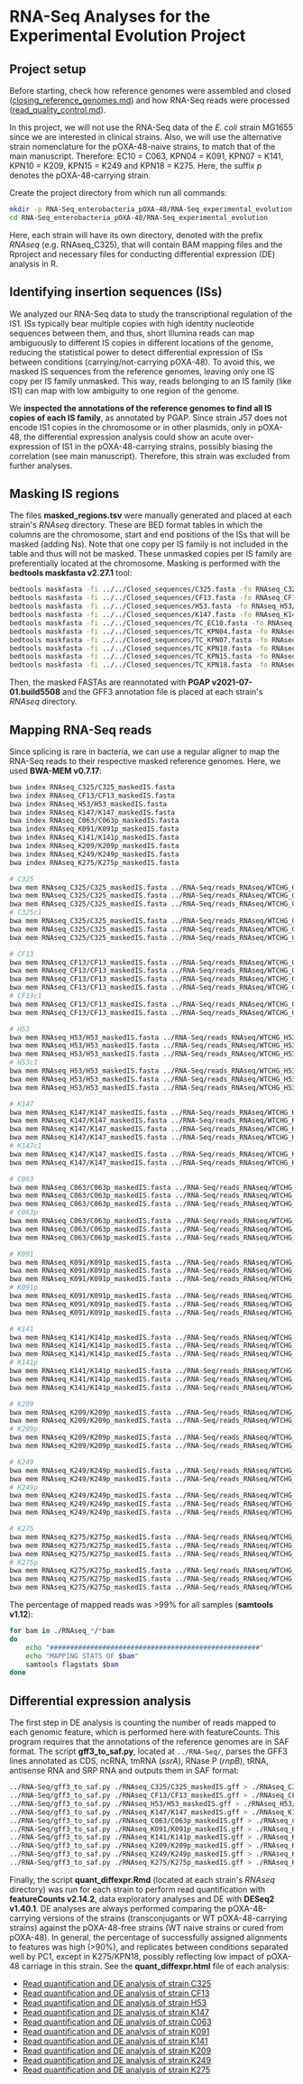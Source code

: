 # RNA-Seq Analyses for the Experimental Evolution Project

## Project setup

Before starting, check how reference genomes were assembled and closed ([closing_reference_genomes.md](Genome_assemblies/closing_reference_genomes.md)) and how RNA-Seq reads were processed ([read_quality_control.md](RNA-Seq/read_quality_control.md)).

In this project, we will not use the RNA-Seq data of the *E. coli* strain MG1655 since we are interested in clinical strains. Also, we will use the alternative strain nomenclature for the pOXA-48-naive strains, to match that of the main manuscript. Therefore: EC10 = C063, KPN04 = K091, KPN07 = K141, KPN10 = K209, KPN15 = K249 and KPN18 = K275. Here, the suffix *p* denotes the pOXA-48-carrying strain.

Create the project directory from which run all commands:

```sh
mkdir -p RNA-Seq_enterobacteria_pOXA-48/RNA-Seq_experimental_evolution
cd RNA-Seq_enterobacteria_pOXA-48/RNA-Seq_experimental_evolution
```

Here, each strain will have its own directory, denoted with the prefix *RNAseq* (e.g. RNAseq_C325), that will contain BAM mapping files and the Rproject and necessary files for conducting differential expression (DE) analysis in R.


## Identifying insertion sequences (ISs)

We analyzed our RNA-Seq data to study the transcriptional regulation of the IS1. ISs typically bear multiple copies with  high identity nucleotide sequences between them, and thus, short Illumina reads can map ambiguously to different IS copies in different locations of the genome, reducing the statistical power to detect differential expression of ISs between conditions (carrying/not-carrying pOXA-48). To avoid this, we masked IS sequences from the reference genomes, leaving only one IS copy per IS family unmasked. This way, reads belonging to an IS family (like IS1) can map with low ambiguity to one region of the genome.

We **inspected the annotations of the reference genomes to find all IS copies of each IS family**, as annotated by PGAP. Since strain J57 does not encode IS1 copies in the chromosome or in other plasmids, only in pOXA-48, the differential expression analysis could show an acute over-expression of IS1 in the pOXA-48-carrying strains, possibly biasing the correlation (see main manuscript). Therefore, this strain was excluded from further analyses.

## Masking IS regions

The files **masked_regions.tsv** were manually generated and placed at each strain's *RNAseq* directory. These are BED format tables in which the columns are the chromosome, start and end positions of the ISs that will be masked (adding Ns). Note that one copy per IS family is not included in the table and thus will not be masked. These unmasked copies per IS family are preferentially located at the chromosome. Masking is performed with the **bedtools maskfasta v2.27.1** tool:

```sh
bedtools maskfasta -fi ../../Closed_sequences/C325.fasta -fo RNAseq_C325/C325_maskedIS.fasta -bed RNAseq_C325/masked_regions.tsv
bedtools maskfasta -fi ../../Closed_sequences/CF13.fasta -fo RNAseq_CF13/CF13_maskedIS.fasta -bed RNAseq_CF13/masked_regions.tsv
bedtools maskfasta -fi ../../Closed_sequences/H53.fasta -fo RNAseq_H53/H53_maskedIS.fasta -bed RNAseq_H53/masked_regions.tsv
bedtools maskfasta -fi ../../Closed_sequences/K147.fasta -fo RNAseq_K147/K147_maskedIS.fasta -bed RNAseq_K147/masked_regions.tsv
bedtools maskfasta -fi ../../Closed_sequences/TC_EC10.fasta -fo RNAseq_C063/C063p_maskedIS.fasta -bed RNAseq_C063/masked_regions.tsv
bedtools maskfasta -fi ../../Closed_sequences/TC_KPN04.fasta -fo RNAseq_K091/K091p_maskedIS.fasta -bed RNAseq_K091/masked_regions.tsv
bedtools maskfasta -fi ../../Closed_sequences/TC_KPN07.fasta -fo RNAseq_K141/K141p_maskedIS.fasta -bed RNAseq_K141/masked_regions.tsv
bedtools maskfasta -fi ../../Closed_sequences/TC_KPN10.fasta -fo RNAseq_K209/K209p_maskedIS.fasta -bed RNAseq_K209/masked_regions.tsv
bedtools maskfasta -fi ../../Closed_sequences/TC_KPN15.fasta -fo RNAseq_K249/K249p_maskedIS.fasta -bed RNAseq_K249/masked_regions.tsv
bedtools maskfasta -fi ../../Closed_sequences/TC_KPN18.fasta -fo RNAseq_K275/K275p_maskedIS.fasta -bed RNAseq_K275/masked_regions.tsv
```

Then, the masked FASTAs are reannotated with **PGAP v2021-07-01.build5508** and the GFF3 annotation file is placed at each strain's *RNAseq* directory.


## Mapping RNA-Seq reads

Since splicing is rare in bacteria, we can use a regular aligner to map the RNA-Seq reads to their respective masked reference genomes. Here, we used **BWA-MEM v0.7.17**:

```sh
bwa index RNAseq_C325/C325_maskedIS.fasta
bwa index RNAseq_CF13/CF13_maskedIS.fasta
bwa index RNAseq_H53/H53_maskedIS.fasta
bwa index RNAseq_K147/K147_maskedIS.fasta
bwa index RNAseq_C063/C063p_maskedIS.fasta
bwa index RNAseq_K091/K091p_maskedIS.fasta
bwa index RNAseq_K141/K141p_maskedIS.fasta
bwa index RNAseq_K209/K209p_maskedIS.fasta
bwa index RNAseq_K249/K249p_maskedIS.fasta
bwa index RNAseq_K275/K275p_maskedIS.fasta

# C325
bwa mem RNAseq_C325/C325_maskedIS.fasta ../RNA-Seq/reads_RNAseq/WTCHG_C325.1_val_1.fq.gz ../RNA-Seq/reads_RNAseq/WTCHG_C325.1_val_2.fq.gz | samtools sort -o ./RNAseq_C325/C325.1.bam
bwa mem RNAseq_C325/C325_maskedIS.fasta ../RNA-Seq/reads_RNAseq/WTCHG_C325.2_val_1.fq.gz ../RNA-Seq/reads_RNAseq/WTCHG_C325.2_val_2.fq.gz | samtools sort -o ./RNAseq_C325/C325.2.bam
bwa mem RNAseq_C325/C325_maskedIS.fasta ../RNA-Seq/reads_RNAseq/WTCHG_C325.3_val_1.fq.gz ../RNA-Seq/reads_RNAseq/WTCHG_C325.3_val_2.fq.gz | samtools sort -o ./RNAseq_C325/C325.3.bam
# C325c1
bwa mem RNAseq_C325/C325_maskedIS.fasta ../RNA-Seq/reads_RNAseq/WTCHG_C325c1.1_val_1.fq.gz ../RNA-Seq/reads_RNAseq/WTCHG_C325c1.1_val_2.fq.gz | samtools sort -o ./RNAseq_C325/C325c1.1.bam
bwa mem RNAseq_C325/C325_maskedIS.fasta ../RNA-Seq/reads_RNAseq/WTCHG_C325c1.2_val_1.fq.gz ../RNA-Seq/reads_RNAseq/WTCHG_C325c1.2_val_2.fq.gz | samtools sort -o ./RNAseq_C325/C325c1.2.bam
bwa mem RNAseq_C325/C325_maskedIS.fasta ../RNA-Seq/reads_RNAseq/WTCHG_C325c1.3_val_1.fq.gz ../RNA-Seq/reads_RNAseq/WTCHG_C325c1.3_val_2.fq.gz | samtools sort -o ./RNAseq_C325/C325c1.3.bam

# CF13
bwa mem RNAseq_CF13/CF13_maskedIS.fasta ../RNA-Seq/reads_RNAseq/WTCHG_CF13.1_val_1.fq.gz ../RNA-Seq/reads_RNAseq/WTCHG_CF13.1_val_2.fq.gz | samtools sort -o ./RNAseq_CF13/CF13.1.bam
bwa mem RNAseq_CF13/CF13_maskedIS.fasta ../RNA-Seq/reads_RNAseq/WTCHG_CF13.2_val_1.fq.gz ../RNA-Seq/reads_RNAseq/WTCHG_CF13.2_val_2.fq.gz | samtools sort -o ./RNAseq_CF13/CF13.2.bam
bwa mem RNAseq_CF13/CF13_maskedIS.fasta ../RNA-Seq/reads_RNAseq/WTCHG_CF13.3_val_1.fq.gz ../RNA-Seq/reads_RNAseq/WTCHG_CF13.3_val_2.fq.gz | samtools sort -o ./RNAseq_CF13/CF13.3.bam
bwa mem RNAseq_CF13/CF13_maskedIS.fasta ../RNA-Seq/reads_RNAseq/WTCHG_CF13.4_val_1.fq.gz ../RNA-Seq/reads_RNAseq/WTCHG_CF13.4_val_2.fq.gz | samtools sort -o ./RNAseq_CF13/CF13.4.bam
# CF13c1
bwa mem RNAseq_CF13/CF13_maskedIS.fasta ../RNA-Seq/reads_RNAseq/WTCHG_CF13c1.1_val_1.fq.gz ../RNA-Seq/reads_RNAseq/WTCHG_CF13c1.1_val_2.fq.gz | samtools sort -o ./RNAseq_CF13/CF13c1.1.bam
bwa mem RNAseq_CF13/CF13_maskedIS.fasta ../RNA-Seq/reads_RNAseq/WTCHG_CF13c1.2_val_1.fq.gz ../RNA-Seq/reads_RNAseq/WTCHG_CF13c1.2_val_2.fq.gz | samtools sort -o ./RNAseq_CF13/CF13c1.2.bam

# H53
bwa mem RNAseq_H53/H53_maskedIS.fasta ../RNA-Seq/reads_RNAseq/WTCHG_H53.1_val_1.fq.gz ../RNA-Seq/reads_RNAseq/WTCHG_H53.1_val_2.fq.gz | samtools sort -o ./RNAseq_H53/H53.1.bam
bwa mem RNAseq_H53/H53_maskedIS.fasta ../RNA-Seq/reads_RNAseq/WTCHG_H53.2_val_1.fq.gz ../RNA-Seq/reads_RNAseq/WTCHG_H53.2_val_2.fq.gz | samtools sort -o ./RNAseq_H53/H53.2.bam
bwa mem RNAseq_H53/H53_maskedIS.fasta ../RNA-Seq/reads_RNAseq/WTCHG_H53.3_val_1.fq.gz ../RNA-Seq/reads_RNAseq/WTCHG_H53.3_val_2.fq.gz | samtools sort -o ./RNAseq_H53/H53.3.bam
# H53c1
bwa mem RNAseq_H53/H53_maskedIS.fasta ../RNA-Seq/reads_RNAseq/WTCHG_H53c1.1_val_1.fq.gz ../RNA-Seq/reads_RNAseq/WTCHG_H53c1.1_val_2.fq.gz | samtools sort -o ./RNAseq_H53/H53c1.1.bam
bwa mem RNAseq_H53/H53_maskedIS.fasta ../RNA-Seq/reads_RNAseq/WTCHG_H53c1.2_val_1.fq.gz ../RNA-Seq/reads_RNAseq/WTCHG_H53c1.2_val_2.fq.gz | samtools sort -o ./RNAseq_H53/H53c1.2.bam
bwa mem RNAseq_H53/H53_maskedIS.fasta ../RNA-Seq/reads_RNAseq/WTCHG_H53c1.3_val_1.fq.gz ../RNA-Seq/reads_RNAseq/WTCHG_H53c1.3_val_2.fq.gz | samtools sort -o ./RNAseq_H53/H53c1.3.bam

# K147
bwa mem RNAseq_K147/K147_maskedIS.fasta ../RNA-Seq/reads_RNAseq/WTCHG_K147.1_val_1.fq.gz ../RNA-Seq/reads_RNAseq/WTCHG_K147.1_val_2.fq.gz | samtools sort -o ./RNAseq_K147/K147.1.bam
bwa mem RNAseq_K147/K147_maskedIS.fasta ../RNA-Seq/reads_RNAseq/WTCHG_K147.2_val_1.fq.gz ../RNA-Seq/reads_RNAseq/WTCHG_K147.2_val_2.fq.gz | samtools sort -o ./RNAseq_K147/K147.2.bam
bwa mem RNAseq_K147/K147_maskedIS.fasta ../RNA-Seq/reads_RNAseq/WTCHG_K147.3_val_1.fq.gz ../RNA-Seq/reads_RNAseq/WTCHG_K147.3_val_2.fq.gz | samtools sort -o ./RNAseq_K147/K147.3.bam
bwa mem RNAseq_K147/K147_maskedIS.fasta ../RNA-Seq/reads_RNAseq/WTCHG_K147.4_val_1.fq.gz ../RNA-Seq/reads_RNAseq/WTCHG_K147.4_val_2.fq.gz | samtools sort -o ./RNAseq_K147/K147.4.bam
# K147c1
bwa mem RNAseq_K147/K147_maskedIS.fasta ../RNA-Seq/reads_RNAseq/WTCHG_K147c1.1_val_1.fq.gz ../RNA-Seq/reads_RNAseq/WTCHG_K147c1.1_val_2.fq.gz | samtools sort -o ./RNAseq_K147/K147c1.1.bam
bwa mem RNAseq_K147/K147_maskedIS.fasta ../RNA-Seq/reads_RNAseq/WTCHG_K147c1.2_val_1.fq.gz ../RNA-Seq/reads_RNAseq/WTCHG_K147c1.2_val_2.fq.gz | samtools sort -o ./RNAseq_K147/K147c1.2.bam

# C063
bwa mem RNAseq_C063/C063p_maskedIS.fasta ../RNA-Seq/reads_RNAseq/WTCHG_C063.1_val_1.fq.gz ../RNA-Seq/reads_RNAseq/WTCHG_C063.1_val_2.fq.gz | samtools sort -o ./RNAseq_C063/C063.1.bam
bwa mem RNAseq_C063/C063p_maskedIS.fasta ../RNA-Seq/reads_RNAseq/WTCHG_C063.2_val_1.fq.gz ../RNA-Seq/reads_RNAseq/WTCHG_C063.2_val_2.fq.gz | samtools sort -o ./RNAseq_C063/C063.2.bam
bwa mem RNAseq_C063/C063p_maskedIS.fasta ../RNA-Seq/reads_RNAseq/WTCHG_C063.3_val_1.fq.gz ../RNA-Seq/reads_RNAseq/WTCHG_C063.3_val_2.fq.gz | samtools sort -o ./RNAseq_C063/C063.3.bam
# C063p
bwa mem RNAseq_C063/C063p_maskedIS.fasta ../RNA-Seq/reads_RNAseq/WTCHG_C063p.1_val_1.fq.gz ../RNA-Seq/reads_RNAseq/WTCHG_C063p.1_val_2.fq.gz | samtools sort -o ./RNAseq_C063/C063p.1.bam
bwa mem RNAseq_C063/C063p_maskedIS.fasta ../RNA-Seq/reads_RNAseq/WTCHG_C063p.2_val_1.fq.gz ../RNA-Seq/reads_RNAseq/WTCHG_C063p.2_val_2.fq.gz | samtools sort -o ./RNAseq_C063/C063p.2.bam
bwa mem RNAseq_C063/C063p_maskedIS.fasta ../RNA-Seq/reads_RNAseq/WTCHG_C063p.3_val_1.fq.gz ../RNA-Seq/reads_RNAseq/WTCHG_C063p.3_val_2.fq.gz | samtools sort -o ./RNAseq_C063/C063p.3.bam

# K091
bwa mem RNAseq_K091/K091p_maskedIS.fasta ../RNA-Seq/reads_RNAseq/WTCHG_K091.1_val_1.fq.gz ../RNA-Seq/reads_RNAseq/WTCHG_K091.1_val_2.fq.gz | samtools sort -o ./RNAseq_K091/K091.1.bam
bwa mem RNAseq_K091/K091p_maskedIS.fasta ../RNA-Seq/reads_RNAseq/WTCHG_K091.2_val_1.fq.gz ../RNA-Seq/reads_RNAseq/WTCHG_K091.2_val_2.fq.gz | samtools sort -o ./RNAseq_K091/K091.2.bam
bwa mem RNAseq_K091/K091p_maskedIS.fasta ../RNA-Seq/reads_RNAseq/WTCHG_K091.3_val_1.fq.gz ../RNA-Seq/reads_RNAseq/WTCHG_K091.3_val_2.fq.gz | samtools sort -o ./RNAseq_K091/K091.3.bam
# K091p
bwa mem RNAseq_K091/K091p_maskedIS.fasta ../RNA-Seq/reads_RNAseq/WTCHG_K091p.1_val_1.fq.gz ../RNA-Seq/reads_RNAseq/WTCHG_K091p.1_val_2.fq.gz | samtools sort -o ./RNAseq_K091/K091p.1.bam
bwa mem RNAseq_K091/K091p_maskedIS.fasta ../RNA-Seq/reads_RNAseq/WTCHG_K091p.2_val_1.fq.gz ../RNA-Seq/reads_RNAseq/WTCHG_K091p.2_val_2.fq.gz | samtools sort -o ./RNAseq_K091/K091p.2.bam
bwa mem RNAseq_K091/K091p_maskedIS.fasta ../RNA-Seq/reads_RNAseq/WTCHG_K091p.3_val_1.fq.gz ../RNA-Seq/reads_RNAseq/WTCHG_K091p.3_val_2.fq.gz | samtools sort -o ./RNAseq_K091/K091p.3.bam

# K141
bwa mem RNAseq_K141/K141p_maskedIS.fasta ../RNA-Seq/reads_RNAseq/WTCHG_PF_KPN07.1_val_1.fq.gz ../RNA-Seq/reads_RNAseq/WTCHG_PF_KPN07.1_val_2.fq.gz | samtools sort -o ./RNAseq_K141/K141.1.bam
bwa mem RNAseq_K141/K141p_maskedIS.fasta ../RNA-Seq/reads_RNAseq/WTCHG_PF_KPN07.2_val_1.fq.gz ../RNA-Seq/reads_RNAseq/WTCHG_PF_KPN07.2_val_2.fq.gz | samtools sort -o ./RNAseq_K141/K141.2.bam
bwa mem RNAseq_K141/K141p_maskedIS.fasta ../RNA-Seq/reads_RNAseq/WTCHG_PF_KPN07.3_val_1.fq.gz ../RNA-Seq/reads_RNAseq/WTCHG_PF_KPN07.3_val_2.fq.gz | samtools sort -o ./RNAseq_K141/K141.3.bam
# K141p
bwa mem RNAseq_K141/K141p_maskedIS.fasta ../RNA-Seq/reads_RNAseq/WTCHG_TC_KPN07.1_val_1.fq.gz ../RNA-Seq/reads_RNAseq/WTCHG_TC_KPN07.1_val_2.fq.gz | samtools sort -o ./RNAseq_K141/K141p.1.bam
bwa mem RNAseq_K141/K141p_maskedIS.fasta ../RNA-Seq/reads_RNAseq/WTCHG_TC_KPN07.2_val_1.fq.gz ../RNA-Seq/reads_RNAseq/WTCHG_TC_KPN07.2_val_2.fq.gz | samtools sort -o ./RNAseq_K141/K141p.2.bam
bwa mem RNAseq_K141/K141p_maskedIS.fasta ../RNA-Seq/reads_RNAseq/WTCHG_TC_KPN07.3_val_1.fq.gz ../RNA-Seq/reads_RNAseq/WTCHG_TC_KPN07.3_val_2.fq.gz | samtools sort -o ./RNAseq_K141/K141p.3.bam

# K209
bwa mem RNAseq_K209/K209p_maskedIS.fasta ../RNA-Seq/reads_RNAseq/WTCHG_PF_KPN10.1_val_1.fq.gz ../RNA-Seq/reads_RNAseq/WTCHG_PF_KPN10.1_val_2.fq.gz | samtools sort -o ./RNAseq_K209/K209.1.bam
bwa mem RNAseq_K209/K209p_maskedIS.fasta ../RNA-Seq/reads_RNAseq/WTCHG_PF_KPN10.2_val_1.fq.gz ../RNA-Seq/reads_RNAseq/WTCHG_PF_KPN10.2_val_2.fq.gz | samtools sort -o ./RNAseq_K209/K209.2.bam
# K209p
bwa mem RNAseq_K209/K209p_maskedIS.fasta ../RNA-Seq/reads_RNAseq/WTCHG_TC_KPN10.1_val_1.fq.gz ../RNA-Seq/reads_RNAseq/WTCHG_TC_KPN10.1_val_2.fq.gz | samtools sort -o ./RNAseq_K209/K209p.1.bam
bwa mem RNAseq_K209/K209p_maskedIS.fasta ../RNA-Seq/reads_RNAseq/WTCHG_TC_KPN10.2_val_1.fq.gz ../RNA-Seq/reads_RNAseq/WTCHG_TC_KPN10.2_val_2.fq.gz | samtools sort -o ./RNAseq_K209/K209p.2.bam

# K249
bwa mem RNAseq_K249/K249p_maskedIS.fasta ../RNA-Seq/reads_RNAseq/WTCHG_PF_KPN15.1_val_1.fq.gz ../RNA-Seq/reads_RNAseq/WTCHG_PF_KPN15.1_val_2.fq.gz | samtools sort -o ./RNAseq_K249/K249.1.bam
bwa mem RNAseq_K249/K249p_maskedIS.fasta ../RNA-Seq/reads_RNAseq/WTCHG_PF_KPN15.2_val_1.fq.gz ../RNA-Seq/reads_RNAseq/WTCHG_PF_KPN15.2_val_2.fq.gz | samtools sort -o ./RNAseq_K249/K249.2.bam
# K249p
bwa mem RNAseq_K249/K249p_maskedIS.fasta ../RNA-Seq/reads_RNAseq/WTCHG_TC_KPN15.1_val_1.fq.gz ../RNA-Seq/reads_RNAseq/WTCHG_TC_KPN15.1_val_2.fq.gz | samtools sort -o ./RNAseq_K249/K249p.1.bam
bwa mem RNAseq_K249/K249p_maskedIS.fasta ../RNA-Seq/reads_RNAseq/WTCHG_TC_KPN15.2_val_1.fq.gz ../RNA-Seq/reads_RNAseq/WTCHG_TC_KPN15.2_val_2.fq.gz | samtools sort -o ./RNAseq_K249/K249p.2.bam
bwa mem RNAseq_K249/K249p_maskedIS.fasta ../RNA-Seq/reads_RNAseq/WTCHG_TC_KPN15.3_val_1.fq.gz ../RNA-Seq/reads_RNAseq/WTCHG_TC_KPN15.3_val_2.fq.gz | samtools sort -o ./RNAseq_K249/K249p.3.bam

# K275
bwa mem RNAseq_K275/K275p_maskedIS.fasta ../RNA-Seq/reads_RNAseq/WTCHG_PF_KPN18.1_val_1.fq.gz ../RNA-Seq/reads_RNAseq/WTCHG_PF_KPN18.1_val_2.fq.gz | samtools sort -o ./RNAseq_K275/K275.1.bam
bwa mem RNAseq_K275/K275p_maskedIS.fasta ../RNA-Seq/reads_RNAseq/WTCHG_PF_KPN18.2_val_1.fq.gz ../RNA-Seq/reads_RNAseq/WTCHG_PF_KPN18.2_val_2.fq.gz | samtools sort -o ./RNAseq_K275/K275.2.bam
bwa mem RNAseq_K275/K275p_maskedIS.fasta ../RNA-Seq/reads_RNAseq/WTCHG_PF_KPN18.3_val_1.fq.gz ../RNA-Seq/reads_RNAseq/WTCHG_PF_KPN18.3_val_2.fq.gz | samtools sort -o ./RNAseq_K275/K275.3.bam
# K275p
bwa mem RNAseq_K275/K275p_maskedIS.fasta ../RNA-Seq/reads_RNAseq/WTCHG_TC_KPN18.1_val_1.fq.gz ../RNA-Seq/reads_RNAseq/WTCHG_TC_KPN18.1_val_2.fq.gz | samtools sort -o ./RNAseq_K275/K275p.1.bam
bwa mem RNAseq_K275/K275p_maskedIS.fasta ../RNA-Seq/reads_RNAseq/WTCHG_TC_KPN18.2_val_1.fq.gz ../RNA-Seq/reads_RNAseq/WTCHG_TC_KPN18.2_val_2.fq.gz | samtools sort -o ./RNAseq_K275/K275p.2.bam
bwa mem RNAseq_K275/K275p_maskedIS.fasta ../RNA-Seq/reads_RNAseq/WTCHG_TC_KPN18.3_val_1.fq.gz ../RNA-Seq/reads_RNAseq/WTCHG_TC_KPN18.3_val_2.fq.gz | samtools sort -o ./RNAseq_K275/K275p.3.bam
```

The percentage of mapped reads was >99% for all samples (**samtools v1.12**):

```sh
for bam in ./RNAseq_*/*bam
do
	echo "####################################################"
	echo "MAPPING STATS OF $bam"
	samtools flagstats $bam
done
```


## Differential expression analysis

The first step in DE analysis is counting the number of reads mapped to each genomic feature, which is performed here with featureCounts. This program requires that the annotations of the reference genomes are in SAF format. The script **gff3_to_saf.py**, located at `../RNA-Seq/`, parses the GFF3 lines annotated as CDS, ncRNA, tmRNA (*ssrA*), RNase P (*rnpB*), tRNA, antisense RNA and SRP RNA and outputs them in SAF format:

```sh
../RNA-Seq/gff3_to_saf.py ./RNAseq_C325/C325_maskedIS.gff > ./RNAseq_C325/C325_maskedIS.saf
../RNA-Seq/gff3_to_saf.py ./RNAseq_CF13/CF13_maskedIS.gff > ./RNAseq_CF13/CF13_maskedIS.saf
../RNA-Seq/gff3_to_saf.py ./RNAseq_H53/H53_maskedIS.gff > ./RNAseq_H53/H53_maskedIS.saf
../RNA-Seq/gff3_to_saf.py ./RNAseq_K147/K147_maskedIS.gff > ./RNAseq_K147/K147_maskedIS.saf
../RNA-Seq/gff3_to_saf.py ./RNAseq_C063/C063p_maskedIS.gff > ./RNAseq_C063/C063p_maskedIS.saf
../RNA-Seq/gff3_to_saf.py ./RNAseq_K091/K091p_maskedIS.gff > ./RNAseq_K091/K091p_maskedIS.saf
../RNA-Seq/gff3_to_saf.py ./RNAseq_K141/K141p_maskedIS.gff > ./RNAseq_K141/K141p_maskedIS.saf
../RNA-Seq/gff3_to_saf.py ./RNAseq_K209/K209p_maskedIS.gff > ./RNAseq_K209/K209p_maskedIS.saf
../RNA-Seq/gff3_to_saf.py ./RNAseq_K249/K249p_maskedIS.gff > ./RNAseq_K249/K249p_maskedIS.saf
../RNA-Seq/gff3_to_saf.py ./RNAseq_K275/K275p_maskedIS.gff > ./RNAseq_K275/K275p_maskedIS.saf
```

Finally, the script **quant_diffexpr.Rmd** (located at each strain's *RNAseq* directory) was run for each strain  to perform read quantification with **featureCounts v2.14.2**, data exploratory analyses and DE with **DESeq2 v1.40.1**. DE analyses are always performed comparing the pOXA-48-carrying versions of the strains (transconjugants or WT pOXA-48-carrying strains) against the pOXA-48-free strains (WT naive strains or cured from pOXA-48). In general, the percentage of successfully assigned alignments to features was high (>90%), and replicates between conditions separated well by PC1, except in K275/KPN18, possibly reflecting low impact of pOXA-48 carriage in this strain. See the **quant_diffexpr.html** file of each analysis:

* [Read quantification and DE analysis of strain C325](https://laboratoribio.github.io/RNA-Seq_enterobacteria_pOXA-48/RNA-Seq_experimental_evolution/RNAseq_C325/quant_diffexpr.html)
* [Read quantification and DE analysis of strain CF13](https://laboratoribio.github.io/RNA-Seq_enterobacteria_pOXA-48/RNA-Seq_experimental_evolution/RNAseq_CF13/quant_diffexpr.html)
* [Read quantification and DE analysis of strain H53](https://laboratoribio.github.io/RNA-Seq_enterobacteria_pOXA-48/RNA-Seq_experimental_evolution/RNAseq_H53/quant_diffexpr.html)
* [Read quantification and DE analysis of strain K147](https://laboratoribio.github.io/RNA-Seq_enterobacteria_pOXA-48/RNA-Seq_experimental_evolution/RNAseq_K147/quant_diffexpr.html)
* [Read quantification and DE analysis of strain C063](https://laboratoribio.github.io/RNA-Seq_enterobacteria_pOXA-48/RNA-Seq_experimental_evolution/RNAseq_C063/quant_diffexpr.html)
* [Read quantification and DE analysis of strain K091](https://laboratoribio.github.io/RNA-Seq_enterobacteria_pOXA-48/RNA-Seq_experimental_evolution/RNAseq_K091/quant_diffexpr.html)
* [Read quantification and DE analysis of strain K141](https://laboratoribio.github.io/RNA-Seq_enterobacteria_pOXA-48/RNA-Seq_experimental_evolution/RNAseq_K141/quant_diffexpr.html)
* [Read quantification and DE analysis of strain K209](https://laboratoribio.github.io/RNA-Seq_enterobacteria_pOXA-48/RNA-Seq_experimental_evolution/RNAseq_K209/quant_diffexpr.html)
* [Read quantification and DE analysis of strain K249](https://laboratoribio.github.io/RNA-Seq_enterobacteria_pOXA-48/RNA-Seq_experimental_evolution/RNAseq_K249/quant_diffexpr.html)
* [Read quantification and DE analysis of strain K275](https://laboratoribio.github.io/RNA-Seq_enterobacteria_pOXA-48/RNA-Seq_experimental_evolution/RNAseq_K275/quant_diffexpr.html)


